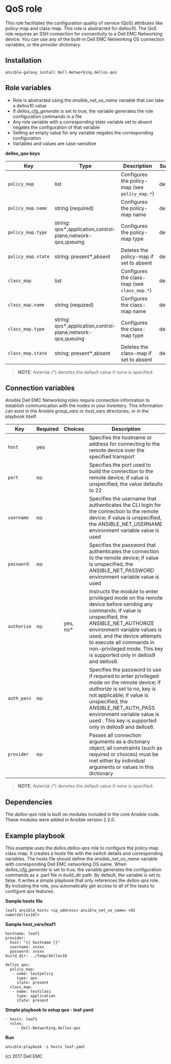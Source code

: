 QoS role
========

This role facilitates the configuration quality of service (QoS) attributes like policy-map and class-map. This role is abstracted for dellos10. The QoS role requires an SSH connection for connectivity to a Dell EMC Networking device. You can use any of the built-in Dell EMC Networking OS connection variables, or the *provider* dictionary.

Installation
------------

    ansible-galaxy install Dell-Networking.dellos-qos

Role variables
--------------

- Role is abstracted using the *ansible_net_os_name* variable that can take a dellos10 value
- If *dellos_cfg_generate* is set to true, the variable generates the role configuration commands in a file
- Any role variable with a corresponding state variable set to absent negates the configuration of that variable 
- Setting an empty value for any variable negates the corresponding configuration
- Variables and values are case-sensitive

**dellos_qos keys**

| Key        | Type                      | Description                                             | Support               |
|------------|---------------------------|---------------------------------------------------------|-----------------------|
| ``policy_map`` | list | Configures the policy-map (see ``policy_map.*``) | dellos10 |
| ``policy_map.name`` | string (required)        | Configures the policy-map name  | dellos10 |
| ``policy_map.type`` | string: qos\*,application,control-plane,network-qos,queuing    | Configures the policy-map type  | dellos10 |
| ``policy_map.state`` | string: present\*,absent   | Deletes the policy-map if set to absent  | dellos10 |
| ``class_map`` | list | Configures the class-map (see ``class_map.*``) | dellos10 |
| ``class_map.name`` | string (required)        | Configures the class-map name  | dellos10 |
| ``class_map.type`` | string: qos\*,application,control-plane,network-qos,queuing    | Configures the class-map type  | dellos10 |
| ``class_map.state`` | string: present\*,absent   | Deletes the class-map if set to absent  | dellos10 |

> **NOTE**: Asterisk (\*) denotes the default value if none is specified. 

Connection variables
--------------------

Ansible Dell EMC Networking roles require connection information to establish communication with the nodes in your inventory. This information can exist in the Ansible *group_vars* or *host_vars* directories, or in the playbook itself.

| Key         | Required | Choices    | Description                                         |
|-------------|----------|------------|-----------------------------------------------------|
| ``host`` | yes      |            | Specifies the hostname or address for connecting to the remote device over the specified transport |
| ``port`` | no       |            | Specifies the port used to build the connection to the remote device; if value is unspecified, the value defaults to 22 |
| ``username`` | no       |            | Specifies the username that authenticates the CLI login for the connection to the remote device; if value is unspecified, the ANSIBLE_NET_USERNAME environment variable value is used |
| ``password`` | no       |            | Specifies the password that authenticates the connection to the remote device; if value is unspecified, the ANSIBLE_NET_PASSWORD environment variable value is used |
| ``authorize`` | no       | yes, no\*   | Instructs the module to enter privileged mode on the remote device before sending any commands; if value is unspecified, the ANSIBLE_NET_AUTHORIZE environment variable values is used, and the device attempts to execute all commands in non-privileged mode. This key is supported only in dellos9 and dellos6. |
| ``auth_pass`` | no       |            | Specifies the password to use if required to enter privileged mode on the remote device; if *authorize* is set to no, key is not applicable; if value is unspecified, the ANSIBLE_NET_AUTH_PASS environment variable value is used . This key is supported only in dellos9 and dellos6. |
| ``provider`` | no       |            | Passes all connection arguments as a dictonary object; all constraints (such as required or choices) must be met either by individual arguments or values in this dictionary |

> **NOTE**: Asterisk (\*) denotes the default value if none is specified.

Dependencies
------------

The *dellos-qos* role is built on modules included in the core Ansible code. These modules were added in Ansible version 2.2.0.

Example playbook
----------------

This example uses the *dellos.dellos-qos* role to configure the policy-map class-map. It creates a *hosts* file with the switch details and corresponding variables. The hosts file should define the *ansible_net_os_name* variable with corresponding Dell EMC networking OS name. When *dellos_cfg_generate* is set to true, the variable generates the configuration commands as a .part file in *build_dir* path. By default, the variable is set to false. It writes a simple playbook that only references the *dellos-qos* role. By including the role, you automatically get access to all of the tasks to configure qos features. 

**Sample hosts file**
 
    leaf1 ansible_host= <ip_address> ansible_net_os_name= <OS name(dellos10)>

**Sample host_vars/leaf1**

    hostname: leaf1
    provider:
      host: "{{ hostname }}"
      username: xxxxx 
      password: xxxxx
    build_dir: ../temp/dellos10
	  
    dellos_qos:
      policy_map:
       - name: testpolicy
         type: qos
         state: present
      class_map:
       - name: testclass
         type: application
         state: present
     
**Simple playbook to setup qos - leaf.yaml**

    - hosts: leaf1
      roles:
         - Dell-Networking.dellos-qos

**Run**

    ansible-playbook -i hosts leaf.yaml

(c) 2017 Dell EMC
